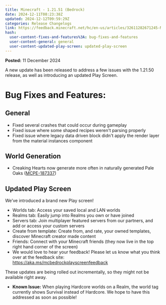 ```yaml
---
title: Minecraft - 1.21.51 (Bedrock)
date: 2024-12-11T08:23:38Z
updated: 2024-12-12T09:59:29Z
categories: Release Changelogs
link: https://feedback.minecraft.net/hc/en-us/articles/32611282671245-Minecraft-1-21-51-Bedrock
hash:
  user-content-fixes-and-features%3A: bug-fixes-and-features
  user-content-general: general
  user-content-updated-play-screen: updated-play-screen
---
```


**Posted:** 11 December 2024

A new update has been released to address a few issues with the 1.21.50 release, as well as introducing an updated Play Screen.

# Bug Fixes and Features:

## General

- Fixed several crashes that could occur during gameplay
- Fixed issue where some shaped recipes weren't parsing properly
- Fixed issue where legacy data driven block didn't apply the render layer from the material instances component

## World Generation

- Creaking Hearts now generate more often in naturally generated Pale Oaks ([MCPE-187337](https://bugs.mojang.com/browse/MCPE-187337))

## Updated Play Screen

We’ve introduced a brand new Play screen!

- Worlds tab: Access your saved local and LAN worlds
- Realms tab: Easily jump into Realms you own or have joined
- Servers tab: Join multiplayer featured servers from our partners, and add or access your custom servers
- Create from template: Create from, and rate, your owned templates, discover Minecraft creator made content
- Friends: Connect with your Minecraft friends (they now live in the top right hand corner of the screen) 
- We would love to hear your feedback! Please let us know what you think over at the feedback site: <https://aka.ms/mcbedrockplayscreenfeedback>

These updates are being rolled out incrementally, so they might not be available right away.

- **Known Issue:** When playing Hardcore worlds on a Realm, the world tag currently shows Survival instead of Hardcore. We hope to have this addressed as soon as possible!
